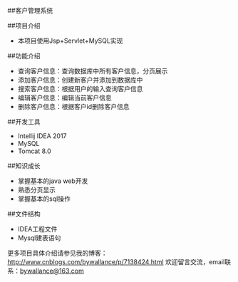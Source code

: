 ##客户管理系统

##项目介绍

- 本项目使用Jsp+Servlet+MySQL实现

##功能介绍

- 查询客户信息：查询数据库中所有客户信息，分页展示
- 添加客户信息：创建新客户并添加到数据库中
- 搜索客户信息：根据用户的输入查询客户信息
- 编辑客户信息：编辑当前客户信息
- 删除客户信息：根据客户id删除客户信息

##开发工具
- Intellij IDEA 2017 
- MySQL
- Tomcat 8.0

##知识成长
- 掌握基本的java web开发
- 熟悉分页显示
- 掌握基本的sql操作

##文件结构
- IDEA工程文件
- Mysql建表语句

更多项目具体介绍请参见我的博客：http://www.cnblogs.com/bywallance/p/7138424.html
欢迎留言交流，email联系：bywallance@163.com




